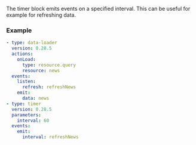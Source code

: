 The timer block emits events on a specified interval. This can be useful for example for refreshing
data.

### Example

```yaml
- type: data-loader
  version: 0.28.5
  actions:
    onLoad:
      type: resource.query
      resource: news
  events:
    listen:
      refresh: refreshNews
    emit:
      data: news
- type: timer
  version: 0.28.5
  parameters:
    interval: 60
  events:
    emit:
      interval: refreshNews
```

